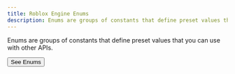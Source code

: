 ```yaml
---
title: Roblox Engine Enums
description: Enums are groups of constants that define preset values that you can use with other APIs.
---
```


Enums are groups of constants that define preset values that you can use with
other APIs.

<SideBarLink nodeId='Engine API/Enums'>
  <Button color='secondary' size='large' variant='contained'>See Enums</Button>
</SideBarLink>
